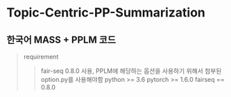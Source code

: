 # Topic-Centric-PP-Summarization
## 한국어 MASS + PPLM 코드
> requirement
>> fair-seq 0.8.0 사용, PPLM에 해당하는 옵션을 사용하기 위해서 첨부된 option.py를 사용해야함
>> python >= 3.6
>> pytorch >= 1.6.0
>> fairseq == 0.8.0

